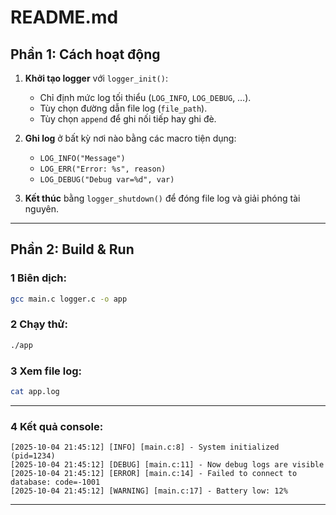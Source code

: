 # README.md
## Phần 1: Cách hoạt động
1. **Khởi tạo logger** với `logger_init()`:
   - Chỉ định mức log tối thiểu (`LOG_INFO`, `LOG_DEBUG`, …).  
   - Tùy chọn đường dẫn file log (`file_path`).  
   - Tùy chọn `append` để ghi nối tiếp hay ghi đè.

2. **Ghi log** ở bất kỳ nơi nào bằng các macro tiện dụng:
   - `LOG_INFO("Message")`
   - `LOG_ERR("Error: %s", reason)`
   - `LOG_DEBUG("Debug var=%d", var)`

3. **Kết thúc** bằng `logger_shutdown()` để đóng file log và giải phóng tài nguyên.

---

## Phần 2: Build & Run

### 1 Biên dịch:

```bash
gcc main.c logger.c -o app
```

### 2 Chạy thử:

```bash
./app
```

### 3 Xem file log:

```bash
cat app.log
```
---

### 4 Kết quả console:

```
[2025-10-04 21:45:12] [INFO] [main.c:8] - System initialized (pid=1234)
[2025-10-04 21:45:12] [DEBUG] [main.c:11] - Now debug logs are visible
[2025-10-04 21:45:12] [ERROR] [main.c:14] - Failed to connect to database: code=-1001
[2025-10-04 21:45:12] [WARNING] [main.c:17] - Battery low: 12%
```

---

